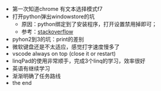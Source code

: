 - 第一次知道chrome 有文本选择模式f7
- 打开python弹出windowstore的坑
    - 原因：python绑定到了安装程序，打开设置禁用掉即可；
    - 参考：[stackoverflow](https://stackoverflow.com/questions/58754860/cmd-opens-windows-store-when-i-type-python#:~:text=The%20root%20cause%20is%20that,above%20the%20WindowsApps%20%2C%20that's%20all.)
- pyhon2到3的坑：print的差别
- 微软键盘还是不太适应，感觉打字速度慢多了
- vscode always on top (close it or restart)
- linqPad的使用非常顺手，完成3个linq的学习，效率很好
- 英语有继续学习
- 渐渐明确了任务路线
- the end